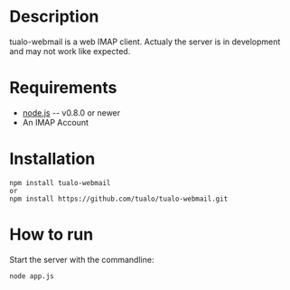 Description
===========

tualo-webmail is a web IMAP client. Actualy the server is in development and may not work like expected.



Requirements
============

* [node.js](http://nodejs.org/) -- v0.8.0 or newer
* An IMAP Account


Installation
============

    npm install tualo-webmail
    or 
    npm install https://github.com/tualo/tualo-webmail.git

How to run
============

Start the server with the commandline:

    node app.js